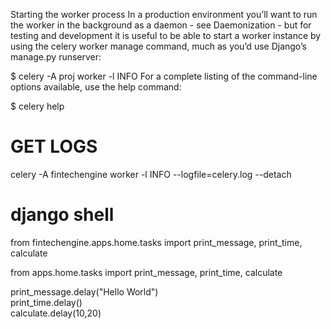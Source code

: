 Starting the worker process
In a production environment you’ll want to run the worker in the background as a daemon - see Daemonization - but for testing and development it is useful to be able to start a worker instance by using the celery worker manage command, much as you’d use Django’s manage.py runserver:

$ celery -A proj worker -l INFO
For a complete listing of the command-line options available, use the help command:

$ celery help

# GET LOGS

 celery -A fintechengine worker -l INFO --logfile=celery.log --detach 
 
# django shell

from fintechengine.apps.home.tasks import print_message, print_time, calculate

from apps.home.tasks import print_message, print_time, calculate

  
print_message.delay("Hello World")  
print_time.delay()  
calculate.delay(10,20)